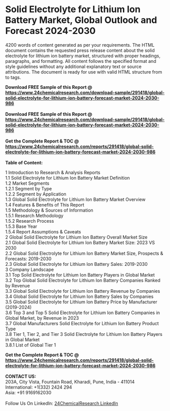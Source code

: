 <h1>Solid Electrolyte for Lithium Ion Battery Market, Global Outlook and Forecast 2024-2030</h1><p>4200 words of content generated as per your requirements. The HTML document contains the requested press release content about the solid electrolyte for lithium ion battery market, structured with proper headings, paragraphs, and formatting. All content follows the specified format and style guidelines without any additional explanatory text or source attributions. The document is ready for use with valid HTML structure from  to  tags.</p><div><b>Download FREE Sample of this Report @ 
            <a href="https://www.24chemicalresearch.com/download-sample/291418/global-solid-electrolyte-for-lithium-ion-battery-forecast-market-2024-2030-986">
            https://www.24chemicalresearch.com/download-sample/291418/global-solid-electrolyte-for-lithium-ion-battery-forecast-market-2024-2030-986</a></b></div><br><div><b>Download FREE Sample of this Report @ 
            <a href="https://www.24chemicalresearch.com/download-sample/291418/global-solid-electrolyte-for-lithium-ion-battery-forecast-market-2024-2030-986">
            https://www.24chemicalresearch.com/download-sample/291418/global-solid-electrolyte-for-lithium-ion-battery-forecast-market-2024-2030-986</a></b></div><br><div><b>Get the Complete Report & TOC @ 
            <a href="https://www.24chemicalresearch.com/reports/291418/global-solid-electrolyte-for-lithium-ion-battery-forecast-market-2024-2030-986">
            https://www.24chemicalresearch.com/reports/291418/global-solid-electrolyte-for-lithium-ion-battery-forecast-market-2024-2030-986</a></b></div><br>
            <b>Table of Content:</b><p>1 Introduction to Research & Analysis Reports<br />
 1.1 Solid Electrolyte for Lithium Ion Battery Market Definition<br />
 1.2 Market Segments<br />
 1.2.1 Segment by Type<br />
 1.2.2 Segment by Application<br />
 1.3 Global Solid Electrolyte for Lithium Ion Battery Market Overview<br />
 1.4 Features & Benefits of This Report<br />
 1.5 Methodology & Sources of Information<br />
 1.5.1 Research Methodology<br />
 1.5.2 Research Process<br />
 1.5.3 Base Year<br />
 1.5.4 Report Assumptions & Caveats<br />
2 Global Solid Electrolyte for Lithium Ion Battery Overall Market Size<br />
 2.1 Global Solid Electrolyte for Lithium Ion Battery Market Size: 2023 VS 2030<br />
 2.2 Global Solid Electrolyte for Lithium Ion Battery Market Size, Prospects & Forecasts: 2019-2030<br />
 2.3 Global Solid Electrolyte for Lithium Ion Battery Sales: 2019-2030<br />
3 Company Landscape<br />
 3.1 Top Solid Electrolyte for Lithium Ion Battery Players in Global Market<br />
 3.2 Top Global Solid Electrolyte for Lithium Ion Battery Companies Ranked by Revenue<br />
 3.3 Global Solid Electrolyte for Lithium Ion Battery Revenue by Companies<br />
 3.4 Global Solid Electrolyte for Lithium Ion Battery Sales by Companies<br />
 3.5 Global Solid Electrolyte for Lithium Ion Battery Price by Manufacturer (2019-2024)<br />
 3.6 Top 3 and Top 5 Solid Electrolyte for Lithium Ion Battery Companies in Global Market, by Revenue in 2023<br />
 3.7 Global Manufacturers Solid Electrolyte for Lithium Ion Battery Product Type<br />
 3.8 Tier 1, Tier 2, and Tier 3 Solid Electrolyte for Lithium Ion Battery Players in Global Market<br />
 3.8.1 List of Global Tier 1</p><div><b>Get the Complete Report & TOC @ 
            <a href="https://www.24chemicalresearch.com/reports/291418/global-solid-electrolyte-for-lithium-ion-battery-forecast-market-2024-2030-986">
            https://www.24chemicalresearch.com/reports/291418/global-solid-electrolyte-for-lithium-ion-battery-forecast-market-2024-2030-986</a></b></div><br><b>CONTACT US:</b><br>
            203A, City Vista, Fountain Road, Kharadi, Pune, India - 411014<br>
            International: +1(332) 2424 294<br>
            Asia: +91 9169162030 <br><br>
            Follow Us On LinkedIn: <a href="https://www.linkedin.com/company/24chemicalresearch/">24ChemicalResearch LinkedIn</a>